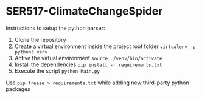 # SER517-ClimateChangeSpider


Instructions to setup the python parser:

1. Clone the repository
2. Create a virtual environment inside the project root folder `virtualenv -p python3 venv`
3. Active the virtual environment `source ./venv/bin/activate`
4. Install the dependencies `pip install -r requirements.txt`
5. Execute the script `python Main.py`


Use `pip freeze > requirements.txt` while adding new third-party python packages